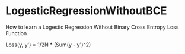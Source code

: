 # LogesticRegressionWithoutBCE
How to learn a Logestic Regression Without Binary Cross Entropy Loss Function

Loss(y, y') = 1/2N * (Sum(y - y')^2)
